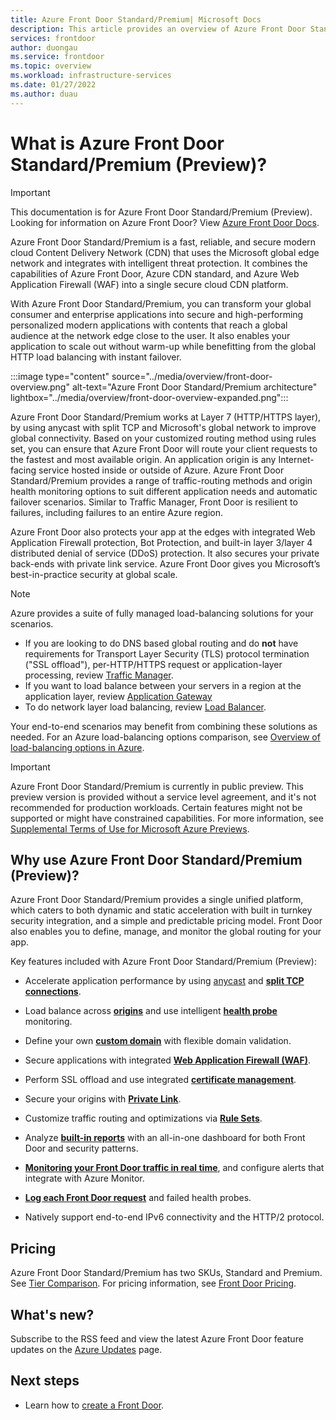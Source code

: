 ```yaml
---
title: Azure Front Door Standard/Premium| Microsoft Docs
description: This article provides an overview of Azure Front Door Standard/Premium.
services: frontdoor
author: duongau
ms.service: frontdoor
ms.topic: overview
ms.workload: infrastructure-services
ms.date: 01/27/2022
ms.author: duau
---
```


# What is Azure Front Door Standard/Premium (Preview)?

> [!IMPORTANT]
> This documentation is for Azure Front Door Standard/Premium (Preview). Looking for information on Azure Front Door? View [Azure Front Door Docs](../front-door-overview.md).

Azure Front Door Standard/Premium is a fast, reliable, and secure modern cloud Content Delivery Network (CDN) that uses the Microsoft global edge network and integrates with intelligent threat protection. It combines the capabilities of Azure Front Door, Azure CDN standard, and Azure Web Application Firewall (WAF) into a single secure cloud CDN platform.

With Azure Front Door Standard/Premium, you can transform your global consumer and enterprise applications into secure and high-performing personalized modern applications with contents that reach a global audience at the network edge close to the user. It also enables your application to scale out without warm-up while benefitting from the global HTTP load balancing with instant failover.

   :::image type="content" source="../media/overview/front-door-overview.png" alt-text="Azure Front Door Standard/Premium architecture" lightbox="../media/overview/front-door-overview-expanded.png":::

Azure Front Door Standard/Premium works at Layer 7 (HTTP/HTTPS layer), by using anycast with split TCP and Microsoft's global network to improve global connectivity. Based on your customized routing method using rules set, you can ensure that Azure Front Door will route your client requests to the fastest and most available origin. An application origin is any Internet-facing service hosted inside or outside of Azure. Azure Front Door Standard/Premium provides a range of traffic-routing methods and origin health monitoring options to suit different application needs and automatic failover scenarios. Similar to Traffic Manager, Front Door is resilient to failures, including failures to an entire Azure region.

Azure Front Door also protects your app at the edges with integrated Web Application Firewall protection, Bot Protection, and built-in layer 3/layer 4 distributed denial of service (DDoS) protection. It also secures your private back-ends with private link service. Azure Front Door gives you Microsoft’s best-in-practice security at global scale.  

>[!NOTE]
> Azure provides a suite of fully managed load-balancing solutions for your scenarios.
>
> * If you are looking to do DNS based global routing and do **not** have requirements for Transport Layer Security (TLS) protocol termination ("SSL offload"), per-HTTP/HTTPS request or application-layer processing, review [Traffic Manager](../../traffic-manager/traffic-manager-overview.md).
> * If you want to load balance between your servers in a region at the application layer, review [Application Gateway](../../application-gateway/overview.md)
> * To do network layer load balancing, review [Load Balancer](../../load-balancer/load-balancer-overview.md).
>
> Your end-to-end scenarios may benefit from combining these solutions as needed.
> For an Azure load-balancing options comparison, see [Overview of load-balancing options in Azure](/azure/architecture/guide/technology-choices/load-balancing-overview).

> [!IMPORTANT]
> Azure Front Door Standard/Premium is currently in public preview.
> This preview version is provided without a service level agreement, and it's not recommended for production workloads. Certain features might not be supported or might have constrained capabilities.
> For more information, see [Supplemental Terms of Use for Microsoft Azure Previews](https://azure.microsoft.com/support/legal/preview-supplemental-terms/).

## Why use Azure Front Door Standard/Premium (Preview)?

Azure Front Door Standard/Premium provides a single unified platform, which caters to both dynamic and static acceleration with built in turnkey security integration, and a simple and predictable pricing model. Front Door also enables you to define, manage, and monitor the global routing for your app.

Key features included with Azure Front Door Standard/Premium (Preview):

- Accelerate application performance by using [anycast](../front-door-traffic-acceleration.md?pivots=front-door-standard-premium#anycast) and **[split TCP connections](../front-door-traffic-acceleration.md?pivots=front-door-standard-premium#splittcp)**.

- Load balance across **[origins](concept-origin.md)** and use intelligent **[health probe](../front-door-health-probes.md)** monitoring.

- Define your own **[custom domain](how-to-add-custom-domain.md)** with flexible domain validation.

- Secure applications with integrated **[Web Application Firewall (WAF)](../../web-application-firewall/afds/afds-overview.md)**.

- Perform SSL offload and use integrated **[certificate management](how-to-configure-https-custom-domain.md)**.

- Secure your origins with **[Private Link](concept-private-link.md)**.  

- Customize traffic routing and optimizations via **[Rule Sets](../front-door-rules-engine.md)**.

- Analyze **[built-in reports](how-to-reports.md)** with an all-in-one dashboard for both Front Door and security patterns.

- **[Monitoring your Front Door traffic in real time](how-to-monitor-metrics.md)**, and configure alerts that integrate with Azure Monitor.

- **[Log each Front Door request](how-to-logs.md)** and failed health probes.

- Natively support end-to-end IPv6 connectivity and the HTTP/2 protocol.

## Pricing

Azure Front Door Standard/Premium has two SKUs, Standard and Premium. See [Tier Comparison](tier-comparison.md). For pricing information, see [Front Door Pricing](https://azure.microsoft.com/pricing/details/frontdoor/). 

## What's new?

Subscribe to the RSS feed and view the latest Azure Front Door feature updates on the [Azure Updates](https://azure.microsoft.com/updates/?category=networking&query=Azure%20Front%20Door) page.

## Next steps

* Learn how to [create a Front Door](create-front-door-portal.md).